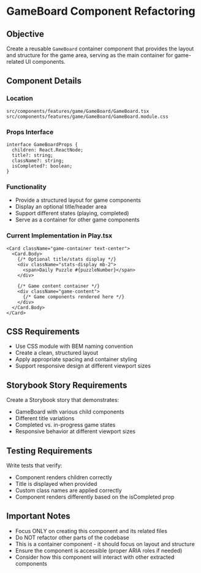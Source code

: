 # GameBoard Component Refactoring

## Objective
Create a reusable `GameBoard` container component that provides the layout and structure for the game area, serving as the main container for game-related UI components.

## Component Details

### Location
`src/components/features/game/GameBoard/GameBoard.tsx`
`src/components/features/game/GameBoard/GameBoard.module.css`

### Props Interface
```tsx
interface GameBoardProps {
  children: React.ReactNode;
  title?: string;
  className?: string;
  isCompleted?: boolean;
}
```

### Functionality
- Provide a structured layout for game components
- Display an optional title/header area
- Support different states (playing, completed)
- Serve as a container for other game components

### Current Implementation in Play.tsx
```tsx
<Card className="game-container text-center">
  <Card.Body>
    {/* Optional title/stats display */}
    <div className="stats-display mb-2">
      <span>Daily Puzzle #{puzzleNumber}</span>
    </div>

    {/* Game content container */}
    <div className="game-content">
      {/* Game components rendered here */}
    </div>
  </Card.Body>
</Card>
```

## CSS Requirements
- Use CSS module with BEM naming convention
- Create a clean, structured layout
- Apply appropriate spacing and container styling
- Support responsive design at different viewport sizes

## Storybook Story Requirements
Create a Storybook story that demonstrates:
- GameBoard with various child components
- Different title variations
- Completed vs. in-progress game states
- Responsive behavior at different viewport sizes

## Testing Requirements
Write tests that verify:
- Component renders children correctly
- Title is displayed when provided
- Custom class names are applied correctly
- Component renders differently based on the isCompleted prop

## Important Notes
- Focus ONLY on creating this component and its related files
- Do NOT refactor other parts of the codebase
- This is a container component - it should focus on layout and structure
- Ensure the component is accessible (proper ARIA roles if needed)
- Consider how this component will interact with other extracted components
